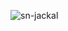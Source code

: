 ![sn-jackal](https://user-images.githubusercontent.com/52989406/64014390-9b46d700-cb3f-11e9-819e-624cd71d6884.jpg)
